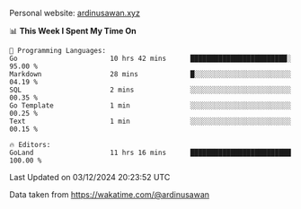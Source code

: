 Personal website: [ardinusawan.xyz](https://ardinusawan.xyz)

<!--START_SECTION:waka-->
📊 **This Week I Spent My Time On** 

```text
💬 Programming Languages: 
Go                       10 hrs 42 mins      ████████████████████████░   95.00 % 
Markdown                 28 mins             █░░░░░░░░░░░░░░░░░░░░░░░░   04.19 % 
SQL                      2 mins              ░░░░░░░░░░░░░░░░░░░░░░░░░   00.35 % 
Go Template              1 min               ░░░░░░░░░░░░░░░░░░░░░░░░░   00.25 % 
Text                     1 min               ░░░░░░░░░░░░░░░░░░░░░░░░░   00.15 % 

🔥 Editors: 
GoLand                   11 hrs 16 mins      █████████████████████████   100.00 % 
```


 Last Updated on 03/12/2024 20:23:52 UTC
<!--END_SECTION:waka-->
Data taken from https://wakatime.com/@ardinusawan
